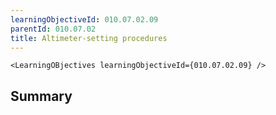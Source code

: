 ```yaml
---
learningObjectiveId: 010.07.02.09
parentId: 010.07.02
title: Altimeter-setting procedures
---
```


```tsx eval
<LearningOBjectives learningObjectiveId={010.07.02.09} />
```

## Summary
